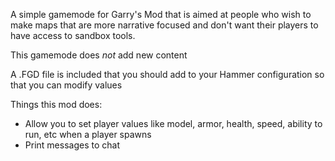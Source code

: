 A simple gamemode for Garry's Mod that is aimed at people who wish to make maps
that are more narrative focused and don't want their players to have access to
sandbox tools.

This gamemode does *not* add new content

A .FGD file is included that you should add to your Hammer configuration so that you
can modify values

Things this mod does:

* Allow you to set player values like model, armor, health, speed, ability to run, etc when a player spawns
* Print messages to chat

